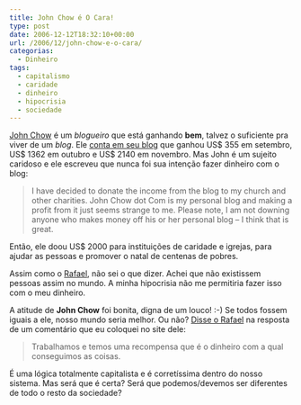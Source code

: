 ```yaml
---
title: John Chow é O Cara!
type: post
date: 2006-12-12T18:32:10+00:00
url: /2006/12/john-chow-e-o-cara/
categorias:
  - Dinheiro
tags:
  - capitalismo
  - caridade
  - dinheiro
  - hipocrisia
  - sociedade
---
```


[John Chow][1] é um _blogueiro_ que está ganhando **bem**, talvez o suficiente pra viver de um _blog_. Ele [conta em seu blog][2] que ganhou US\$ 355 em setembro, US\$ 1362 em outubro e US\$ 2140 em novembro. Mas John é um sujeito caridoso e ele escreveu que nunca foi sua intenção fazer dinheiro com o blog:

> I have decided to donate the income from the blog to my church and other charities. John Chow dot Com is my personal blog and making a profit from it just seems strange to me. Please note, I am not downing anyone who makes money off his or her personal blog – I think that is great.

Então, ele doou US\$ 2000 para instituições de caridade e igrejas, para ajudar as pessoas e promover o natal de centenas de pobres.

Assim como o [Rafael][3], não sei o que dizer. Achei que não existissem pessoas assim no mundo. A minha hipocrisia não me permitiria fazer isso com o meu dinheiro.

A atitude de **John Chow** foi bonita, digna de um louco! :-) Se todos fossem iguais a ele, nosso mundo seria melhor. Ou não? [Disse o Rafael][4] na resposta de um comentário que eu coloquei no site dele:

> Trabalhamos e temos uma recompensa que é o dinheiro com a qual conseguimos as coisas.

É uma lógica totalmente capitalista e é corretíssima dentro do nosso sistema. Mas será que é certa? Será que podemos/devemos ser diferentes de todo o resto da sociedade?

[1]: http://www.johnchow.com/
[2]: http://www.johnchow.com/a-time-to-give-back/
[3]: http://novo-mundo.org/logger/2006/12/11/pague-o-dizimo/
[4]: http://novo-mundo.org/logger/2006/12/11/pague-o-dizimo/#comment-86
